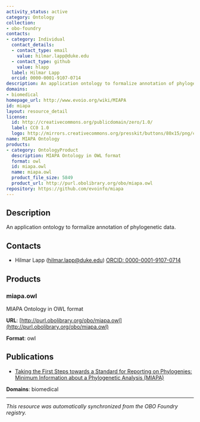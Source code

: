 ```yaml
---
activity_status: active
category: Ontology
collection:
- obo-foundry
contacts:
- category: Individual
  contact_details:
  - contact_type: email
    value: hilmar.lapp@duke.edu
  - contact_type: github
    value: hlapp
  label: Hilmar Lapp
  orcid: 0000-0001-9107-0714
description: An application ontology to formalize annotation of phylogenetic data.
domains:
- biomedical
homepage_url: http://www.evoio.org/wiki/MIAPA
id: miapa
layout: resource_detail
license:
  id: http://creativecommons.org/publicdomain/zero/1.0/
  label: CC0 1.0
  logo: http://mirrors.creativecommons.org/presskit/buttons/80x15/png/cc-zero.png
name: MIAPA Ontology
products:
- category: OntologyProduct
  description: MIAPA Ontology in OWL format
  format: owl
  id: miapa.owl
  name: miapa.owl
  product_file_size: 5849
  product_url: http://purl.obolibrary.org/obo/miapa.owl
repository: https://github.com/evoinfo/miapa
---
```

## Description

An application ontology to formalize annotation of phylogenetic data.

## Contacts

- Hilmar Lapp (hilmar.lapp@duke.edu) [ORCID: 0000-0001-9107-0714](https://orcid.org/0000-0001-9107-0714)

## Products

### miapa.owl

MIAPA Ontology in OWL format

**URL**: [http://purl.obolibrary.org/obo/miapa.owl](http://purl.obolibrary.org/obo/miapa.owl)

**Format**: owl

## Publications

- [Taking the First Steps towards a Standard for Reporting on Phylogenies: Minimum Information about a Phylogenetic Analysis (MIAPA)](https://doi.org/10.1089/omi.2006.10.231)

**Domains**: biomedical

---

*This resource was automatically synchronized from the OBO Foundry registry.*